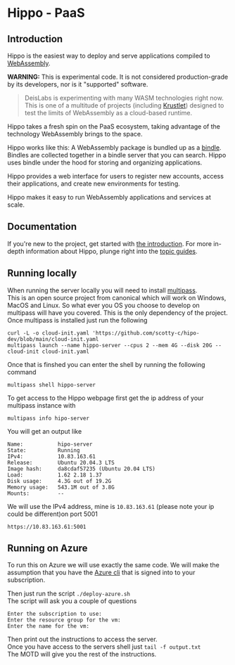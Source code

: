 # Hippo - PaaS

## Introduction
Hippo is the easiest way to deploy and serve applications compiled to
[WebAssembly](https://webassembly.org/).

**WARNING:** This is experimental code. It is not considered production-grade
by its developers, nor is it "supported" software.

> DeisLabs is experimenting with many WASM technologies right now. This is one
> of a multitude of projects (including
> [Krustlet](https://github.com/deislabs/krustlet)) designed to test the limits
> of WebAssembly as a cloud-based runtime.

Hippo takes a fresh spin on the PaaS ecosystem, taking advantage of the
technology WebAssembly brings to the space.

Hippo works like this: A WebAssembly package is bundled up as a
[bindle](https://github.com/deislabs/bindle). Bindles are collected together in
a bindle server that you can search. Hippo uses bindle under the hood for
storing and organizing applications.

Hippo provides a web interface for users to register new accounts, access their
applications, and create new environments for testing.

Hippo makes it easy to run WebAssembly applications and services at scale.

## Documentation

If you're new to the project, get started with [the
introduction](https://docs.hippofactory.dev/intro/). For more in-depth
information about Hippo, plunge right into the [topic
guides](https://docs.hippofactory.dev/topics/).

## Running locally 
When running the server locally you will need to install [multipass](https://multipass.run/).  
This is an open source project from canonical which will work on Windows, MacOS and Linux. So what ever you OS you choose to develop on multipass will have you covered. This is the only dependency of the project. 
Once multipass is installed just run the following 
```
curl -L -o cloud-init.yaml 'https://github.com/scotty-c/hipo-dev/blob/main/cloud-init.yaml
multipass launch --name hippo-server --cpus 2 --mem 4G --disk 20G --cloud-init cloud-init.yaml
```

Once that is finshed you can enter the shell by running the following command
```
multipass shell hippo-server
```  

To get access to the Hippo webpage first get the ip address of your multipass instance with 

```
multipass info hipo-server   
```  
You will get an output like 
```  
Name:           hipo-server
State:          Running
IPv4:           10.83.163.61
Release:        Ubuntu 20.04.3 LTS
Image hash:     da8cdaf57235 (Ubuntu 20.04 LTS)
Load:           1.62 2.18 1.37
Disk usage:     4.3G out of 19.2G
Memory usage:   543.1M out of 3.8G
Mounts:         --
```
We will use the IPv4 address, mine is `10.83.163.61` (please note your ip could be different)on port 5001
```
https://10.83.163.61:5001
```

## Running on Azure
To run this on Azure we will use exactly the same code. We will make the assumption that you have the [Azure cli](https://docs.microsoft.com/cli/azure/install-azure-cli?WT.mc_id=opensource-0000-sccoulto) that is signed into to your subscription. 

Then just run the script `./deploy-azure.sh`  
The script will ask you a couple of questions 
```
Enter the subscription to use: 
Enter the resource group for the vm: 
Enter the name for the vm:
```
Then print out the instructions to access the server.  
Once you have access to the servers shell just `tail -f output.txt`  
The MOTD will give you the rest of the instructions. 

